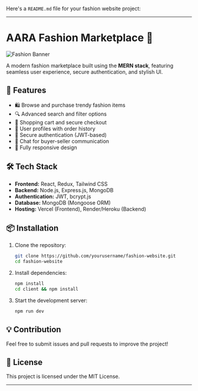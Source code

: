 Here's a `README.md` file for your fashion website project:  

---

# AARA Fashion Marketplace 🌟  

![Fashion Banner](![image](https://github.com/user-attachments/assets/69236c45-abbe-48ee-9a8a-642e5ae50f34)
)  

A modern fashion marketplace built using the **MERN stack**, featuring seamless user experience, secure authentication, and stylish UI.  

## 🚀 Features  

- 🛍️ Browse and purchase trendy fashion items  
- 🔍 Advanced search and filter options  
- 🛒 Shopping cart and secure checkout  
- 👗 User profiles with order history  
- 🔐 Secure authentication (JWT-based)  
- 💬 Chat for buyer-seller communication  
- 📱 Fully responsive design  

## 🛠 Tech Stack  

- **Frontend:** React, Redux, Tailwind CSS  
- **Backend:** Node.js, Express.js, MongoDB  
- **Authentication:** JWT, bcrypt.js  
- **Database:** MongoDB (Mongoose ORM)  
- **Hosting:** Vercel (Frontend), Render/Heroku (Backend)  


## 📦 Installation  

1. Clone the repository:  
   ```bash  
   git clone https://github.com/yourusername/fashion-website.git  
   cd fashion-website  
   ```  
2. Install dependencies:  
   ```bash  
   npm install  
   cd client && npm install  
   ```  
3. Start the development server:  
   ```bash  
   npm run dev  
   ```  

## 💡 Contribution  

Feel free to submit issues and pull requests to improve the project!  

## 📜 License  

This project is licensed under the MIT License.  

---

